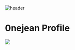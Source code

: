 ![header](https://capsule-render.vercel.app/api?type=transparent&fontcolor=000000&height=100&section=header&text=Hi%20there&fontSize=30&fontAlign=10)

# 0nejean Profile

<img src="https://img.shields.io/badge/TypeScript-3178C6?style=flat&logo=TypeScript&logoColor=white"/>


<!--
**0nejean/0nejean** is a ✨ _special_ ✨ repository because its `README.md` (this file) appears on your GitHub profile.

Here are some ideas to get you started:

- 🔭 I’m currently working on ...
- 🌱 I’m currently learning ...
- 👯 I’m looking to collaborate on ...
- 🤔 I’m looking for help with ...
- 💬 Ask me about ...
- 📫 How to reach me: ...
- 😄 Pronouns: ...
- ⚡ Fun fact: ...
-->
